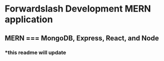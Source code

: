 # Forwardslash Development MERN application

## MERN === MongoDB, Express, React, and Node

### \*this readme will update
